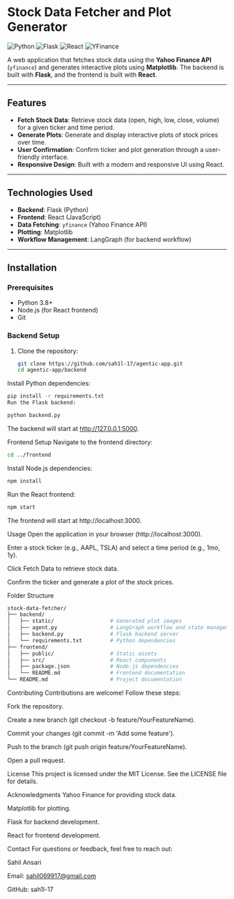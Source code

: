 # Stock Data Fetcher and Plot Generator

![Python](https://img.shields.io/badge/Python-3.8%2B-blue)
![Flask](https://img.shields.io/badge/Flask-2.0%2B-green)
![React](https://img.shields.io/badge/React-17.0%2B-blue)
![YFinance](https://img.shields.io/badge/YFinance-0.2%2B-orange)

A web application that fetches stock data using the **Yahoo Finance API** (`yfinance`) and generates interactive plots using **Matplotlib**. The backend is built with **Flask**, and the frontend is built with **React**.

---

## Features

- **Fetch Stock Data**: Retrieve stock data (open, high, low, close, volume) for a given ticker and time period.
- **Generate Plots**: Generate and display interactive plots of stock prices over time.
- **User Confirmation**: Confirm ticker and plot generation through a user-friendly interface.
- **Responsive Design**: Built with a modern and responsive UI using React.

---

## Technologies Used

- **Backend**: Flask (Python)
- **Frontend**: React (JavaScript)
- **Data Fetching**: `yfinance` (Yahoo Finance API)
- **Plotting**: Matplotlib
- **Workflow Management**: LangGraph (for backend workflow)

---

## Installation

### Prerequisites

- Python 3.8+
- Node.js (for React frontend)
- Git

### Backend Setup

1. Clone the repository:

   ```bash
   git clone https://github.com/sah1l-17/agentic-app.git
   cd agentic-app/backend
Install Python dependencies:

   ```bash
pip install -r requirements.txt
Run the Flask backend:
   ```

   ```bash
python backend.py
```
The backend will start at http://127.0.0.1:5000.

Frontend Setup
Navigate to the frontend directory:

```bash
cd ../frontend
```
Install Node.js dependencies:

```bash
npm install
```
Run the React frontend:

```bash
npm start
```
The frontend will start at http://localhost:3000.

Usage
Open the application in your browser (http://localhost:3000).

Enter a stock ticker (e.g., AAPL, TSLA) and select a time period (e.g., 1mo, 1y).

Click Fetch Data to retrieve stock data.

Confirm the ticker and generate a plot of the stock prices.

Folder Structure
```bash
stock-data-fetcher/
├── backend/
│   ├── static/                  # Generated plot images
│   ├── agent.py                 # LangGraph workflow and state management
│   ├── backend.py               # Flask backend server
│   └── requirements.txt         # Python dependencies
├── frontend/
│   ├── public/                  # Static assets
│   ├── src/                     # React components
│   ├── package.json             # Node.js dependencies
│   └── README.md                # Frontend documentation
└── README.md                    # Project documentation
```
Contributing
Contributions are welcome! Follow these steps:

Fork the repository.

Create a new branch (git checkout -b feature/YourFeatureName).

Commit your changes (git commit -m 'Add some feature').

Push to the branch (git push origin feature/YourFeatureName).

Open a pull request.

License
This project is licensed under the MIT License. See the LICENSE file for details.

Acknowledgments
Yahoo Finance for providing stock data.

Matplotlib for plotting.

Flask for backend development.

React for frontend development.

Contact
For questions or feedback, feel free to reach out:

Sahil Ansari

Email: sahil069917@gmail.com

GitHub: sah1l-17
